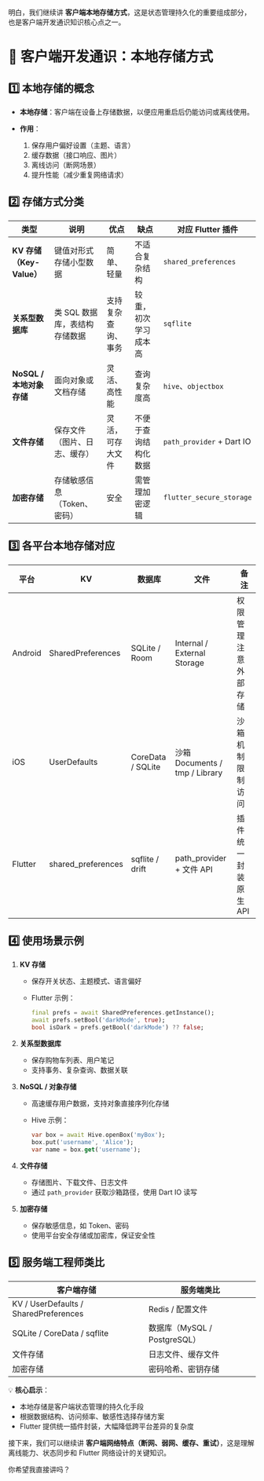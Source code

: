 明白，我们继续讲 **客户端本地存储方式**，这是状态管理持久化的重要组成部分，也是客户端开发通识知识核心点之一。

# 📖 客户端开发通识：本地存储方式

## 1️⃣ 本地存储的概念

* **本地存储**：客户端在设备上存储数据，以便应用重启后仍能访问或离线使用。
* **作用**：

    1. 保存用户偏好设置（主题、语言）
    2. 缓存数据（接口响应、图片）
    3. 离线访问（断网场景）
    4. 提升性能（减少重复网络请求）

## 2️⃣ 存储方式分类

| 类型                   | 说明                | 优点        | 缺点         | 对应 Flutter 插件             |
| -------------------- | ----------------- | --------- | ---------- | ------------------------- |
| **KV 存储（Key-Value）** | 键值对形式存储小型数据       | 简单、轻量     | 不适合复杂结构    | `shared_preferences`      |
| **关系型数据库**           | 类 SQL 数据库，表结构存储数据 | 支持复杂查询、事务 | 较重，初次学习成本高 | `sqflite`                 |
| **NoSQL / 本地对象存储**   | 面向对象或文档存储         | 灵活、高性能    | 查询复杂度高     | `hive`、`objectbox`        |
| **文件存储**             | 保存文件（图片、日志、缓存）    | 灵活，可存大文件  | 不便于查询结构化数据 | `path_provider` + Dart IO |
| **加密存储**             | 存储敏感信息（Token、密码）  | 安全        | 需管理加密逻辑    | `flutter_secure_storage`  |

## 3️⃣ 各平台本地存储对应

| 平台      | KV                  | 数据库               | 文件                           | 备注           |
| ------- | ------------------- | ----------------- | ---------------------------- | ------------ |
| Android | SharedPreferences   | SQLite / Room     | Internal / External Storage  | 权限管理注意外部存储   |
| iOS     | UserDefaults        | CoreData / SQLite | 沙箱 Documents / tmp / Library | 沙箱机制限制访问     |
| Flutter | shared\_preferences | sqflite / drift   | path\_provider + 文件 API      | 插件统一封装原生 API |

## 4️⃣ 使用场景示例

1. **KV 存储**

    * 保存开关状态、主题模式、语言偏好
    * Flutter 示例：

      ```dart
      final prefs = await SharedPreferences.getInstance();
      await prefs.setBool('darkMode', true);
      bool isDark = prefs.getBool('darkMode') ?? false;
      ```

2. **关系型数据库**

    * 保存购物车列表、用户笔记
    * 支持事务、复杂查询、数据关联

3. **NoSQL / 对象存储**

    * 高速缓存用户数据，支持对象直接序列化存储
    * Hive 示例：

      ```dart
      var box = await Hive.openBox('myBox');
      box.put('username', 'Alice');
      var name = box.get('username');
      ```

4. **文件存储**

    * 存储图片、下载文件、日志文件
    * 通过 `path_provider` 获取沙箱路径，使用 Dart IO 读写

5. **加密存储**

    * 保存敏感信息，如 Token、密码
    * 使用平台安全存储或加密库，保证安全性

## 5️⃣ 服务端工程师类比

| 客户端存储                                 | 服务端类比                   |
| ------------------------------------- | ----------------------- |
| KV / UserDefaults / SharedPreferences | Redis / 配置文件            |
| SQLite / CoreData / sqflite           | 数据库（MySQL / PostgreSQL） |
| 文件存储                                  | 日志文件、缓存文件               |
| 加密存储                                  | 密码哈希、密钥存储               |

💡 **核心启示**：

* 本地存储是客户端状态管理的持久化手段
* 根据数据结构、访问频率、敏感性选择存储方案
* Flutter 提供统一插件封装，大幅降低跨平台差异的复杂度

接下来，我们可以继续讲 **客户端网络特点（断网、弱网、缓存、重试）**，这是理解离线能力、状态同步和 Flutter 网络设计的关键知识。

你希望我直接讲吗？
